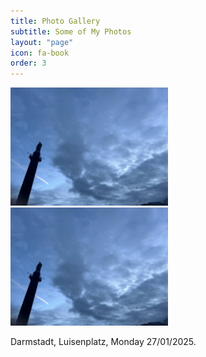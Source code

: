 ```yaml
---
title: Photo Gallery
subtitle: Some of My Photos
layout: "page"
icon: fa-book
order: 3
---
```


<a href="#" class="image featured">
  <img src="assets/images/test1.jpg" alt="" style="width: 50%; height: auto;" />
</a>

<a href="#" class="image featured">
  <img src="assets/images/test1.jpg" alt="" style="width: 50%; height: auto;" />
</a>

Darmstadt, Luisenplatz, Monday 27/01/2025.


